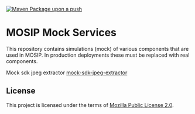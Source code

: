 [![Maven Package upon a push](https://github.com/mosip/mosip-mock-services/actions/workflows/push_trigger.yml/badge.svg?branch=develop)](https://github.com/mosip/mosip-mock-services/actions/workflows/push_trigger.yml)

# MOSIP Mock Services

This repository contains simulations (mock) of various components that are used in MOSIP. In production deployments these must be replaced with real components.

Mock sdk jpeg extractor
[mock-sdk-jpeg-extractor](https://github.com/mosip/converters)

## License
This project is licensed under the terms of [Mozilla Public License 2.0](LICENSE).
